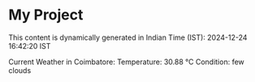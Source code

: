 # My Project

This content is dynamically generated in Indian Time (IST): 2024-12-24 16:42:20 IST


Current Weather in Coimbatore:
Temperature: 30.88 °C
Condition: few clouds
